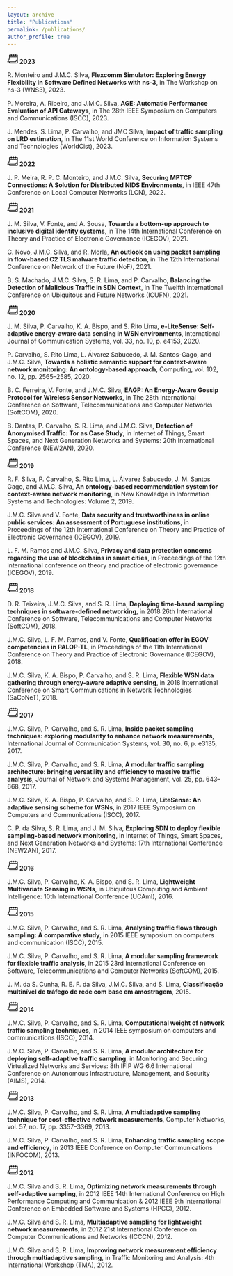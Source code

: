 ```yaml
---
layout: archive
title: "Publications"
permalink: /publications/
author_profile: true
---
```


![](/images/calendar24.png) **2023**


R. Monteiro and J.M.C. Silva, **Flexcomm Simulator: Exploring Energy Flexibility in Software Defined Networks with ns-3**, in The Workshop on ns-3 (WNS3), 2023.

P. Moreira, A. Ribeiro, and J.M.C. Silva, **AGE: Automatic Performance Evaluation of API Gateways**, in The 28th IEEE Symposium on Computers and Communications (ISCC), 2023.

J. Mendes, S. Lima, P. Carvalho, and JMC Silva, **Impact of traffic sampling on LRD estimation**, in The 11st World Conference on Information Systems and Technologies (WorldCist), 2023. 

![](/images/calendar24.png) **2022**

J. P. Meira, R. P. C. Monteiro, and J.M.C. Silva, **Securing MPTCP Connections: A Solution for Distributed NIDS Environments**, in IEEE 47th Conference on Local Computer Networks (LCN), 2022.


![](/images/calendar24.png) **2021**

J. M. Silva, V. Fonte, and A. Sousa, **Towards a bottom-up approach to inclusive digital identity systems**, in The 14th International Conference on Theory and Practice of Electronic Governance (ICEGOV), 2021.

C. Novo, J.M.C. Silva, and R. Morla, **An outlook on using packet sampling in flow-based C2 TLS malware traffic detection**, in The 12th International Conference on Network of the Future (NoF), 2021.

B. S. Machado, J.M.C. Silva, S. R. Lima, and P. Carvalho, **Balancing the Detection of Malicious Traffic in SDN Context**, in The Twelfth International Conference on Ubiquitous and Future Networks (ICUFN), 2021.

![](/images/calendar24.png) **2020**

J. M. Silva, P. Carvalho, K. A. Bispo, and S. Rito Lima, **e-LiteSense: Self-adaptive energy-aware data sensing in WSN environments**, International Journal of Communication Systems, vol. 33, no. 10, p. e4153, 2020.

P. Carvalho, S. Rito Lima, L. Álvarez Sabucedo, J. M. Santos-Gago, and J.M.C. Silva, **Towards a holistic semantic support for context-aware network monitoring: An ontology-based approach**, Computing, vol. 102, no. 12, pp. 2565–2585, 2020.

B. C. Ferreira, V. Fonte, and J.M.C. Silva, **EAGP: An Energy-Aware Gossip Protocol for Wireless Sensor Networks**, in The 28th International Conference on Software, Telecommunications and Computer Networks (SoftCOM), 2020.

B. Dantas, P. Carvalho, S. R. Lima, and J.M.C. Silva, **Detection of Anonymised Traffic: Tor as Case Study**, in Internet of Things, Smart Spaces, and Next Generation Networks and Systems: 20th International Conference (NEW2AN), 2020.

![](/images/calendar24.png) **2019**

R. F. Silva, P. Carvalho, S. Rito Lima, L. Álvarez Sabucedo, J. M. Santos Gago, and J.M.C. Silva, **An ontology-based recommendation system for context-aware network monitoring**, in New Knowledge in Information Systems and Technologies: Volume 2, 2019.

J.M.C. Silva and V. Fonte, **Data security and trustworthiness in online public services: An assessment of Portuguese institutions**, in Proceedings of the 12th International Conference on Theory and Practice of Electronic Governance (ICEGOV), 2019.

L. F. M. Ramos and J.M.C. Silva, **Privacy and data protection concerns regarding the use of blockchains in smart cities**, in Proceedings of the 12th international conference on theory and practice of electronic governance (ICEGOV), 2019.

![](/images/calendar24.png) **2018**

D. R. Teixeira, J.M.C. Silva, and S. R. Lima, **Deploying time-based sampling techniques in software-defined networking**, in 2018 26th International Conference on Software, Telecommunications and Computer Networks (SoftCOM), 2018.

J.M.C. Silva, L. F. M. Ramos, and V. Fonte, **Qualification offer in EGOV competencies in PALOP-TL**, in Proceedings of the 11th International Conference on Theory and Practice of Electronic Governance (ICEGOV), 2018.

J.M.C. Silva, K. A. Bispo, P. Carvalho, and S. R. Lima, **Flexible WSN data gathering through energy-aware adaptive sensing**, in 2018 International Conference on Smart Communications in Network Technologies (SaCoNeT), 2018.

![](/images/calendar24.png) **2017**

J.M.C. Silva, P. Carvalho, and S. R. Lima, **Inside packet sampling techniques: exploring modularity to enhance network measurements**, International Journal of Communication Systems, vol. 30, no. 6, p. e3135, 2017.

J.M.C. Silva, P. Carvalho, and S. R. Lima, **A modular traffic sampling architecture: bringing versatility and efficiency to massive traffic analysis**, Journal of Network and Systems Management, vol. 25, pp. 643–668, 2017.

J.M.C. Silva, K. A. Bispo, P. Carvalho, and S. R. Lima, **LiteSense: An adaptive sensing scheme for WSNs**, in 2017 IEEE Symposium on Computers and Communications (ISCC), 2017.

C. P. da Silva, S. R. Lima, and J. M. Silva, **Exploring SDN to deploy flexible sampling-based network monitoring**, in Internet of Things, Smart Spaces, and Next Generation Networks and Systems: 17th International Conference (NEW2AN), 2017.

![](/images/calendar24.png) **2016**

J.M.C. Silva, P. Carvalho, K. A. Bispo, and S. R. Lima, **Lightweight Multivariate Sensing in WSNs**, in Ubiquitous Computing and Ambient Intelligence: 10th International Conference (UCAmI), 2016.

![](/images/calendar24.png) **2015**

J.M.C. Silva, P. Carvalho, and S. R. Lima, **Analysing traffic flows through sampling: A comparative study**, in 2015 IEEE symposium on computers and communication (ISCC), 2015.

J.M.C. Silva, P. Carvalho, and S. R. Lima, **A modular sampling framework for flexible traffic analysis**, in 2015 23rd International Conference on Software, Telecommunications and Computer Networks (SoftCOM), 2015.

J. M. da S. Cunha, R. E. F. da Silva, J.M.C. Silva, and S. Lima, **Classificação multinível de tráfego de rede com base em amostragem**, 2015.

![](/images/calendar24.png) **2014**

J.M.C. Silva, P. Carvalho, and S. R. Lima, **Computational weight of network traffic sampling techniques**, in 2014 IEEE symposium on computers and communications (ISCC), 2014.

J.M.C. Silva, P. Carvalho, and S. R. Lima, **A modular architecture for deploying self-adaptive traffic sampling**, in Monitoring and Securing Virtualized Networks and Services: 8th IFIP WG 6.6 International Conference on Autonomous Infrastructure, Management, and Security (AIMS), 2014.

![](/images/calendar24.png) **2013**

J.M.C. Silva, P. Carvalho, and S. R. Lima, **A multiadaptive sampling technique for cost-effective network measurements**, Computer Networks, vol. 57, no. 17, pp. 3357–3369, 2013.

J.M.C. Silva, P. Carvalho, and S. R. Lima, **Enhancing traffic sampling scope and efficiency**, in 2013 IEEE Conference on Computer Communications (INFOCOM), 2013.

![](/images/calendar24.png) **2012**

J.M.C. Silva and S. R. Lima, **Optimizing network measurements through self-adaptive sampling**, in 2012 IEEE 14th International Conference on High Performance Computing and Communication & 2012 IEEE 9th International Conference on Embedded Software and Systems (HPCC), 2012.

J.M.C. Silva and S. R. Lima, **Multiadaptive sampling for lightweight network measurements**, in 2012 21st International Conference on Computer Communications and Networks (ICCCN), 2012.

J.M.C. Silva and S. R. Lima, **Improving network measurement efficiency through multiadaptive sampling**, in Traffic Monitoring and Analysis: 4th International Workshop (TMA), 2012.